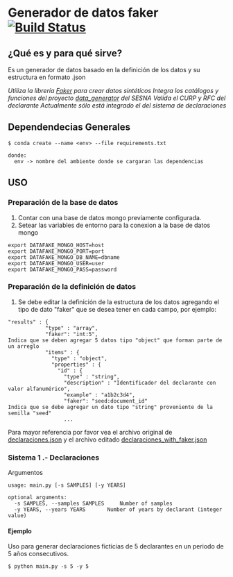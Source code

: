# Generador de datos faker [![Build Status](https://travis-ci.org/PDNMX/data_faker.svg?branch=master)](https://travis-ci.org/PDNMX/data_faker)


## ¿Qué es y para qué sirve?
Es un generador de datos basado en la definición de los datos y su estructura en formato .json

*Utiliza la librería [Faker] para crear datos sintéticos*
*Integra los catálogos y funciones del proyecto [data_generator] del SESNA*
*Valida el CURP y RFC del declarante*
*Actualmente sólo está integrado el del sistema de declaraciones*

## Dependendecias Generales
```
$ conda create --name <env> --file requirements.txt

donde:
  env -> nombre del ambiente donde se cargaran las dependencias
```


## USO
### Preparación de la base de datos
1. Contar con una base de datos mongo previamente configurada.
2. Setear las variables de entorno para la conexion a la base de datos mongo
```
export DATAFAKE_MONGO_HOST=host
export DATAFAKE_MONGO_PORT=port
export DATAFAKE_MONGO_DB_NAME=dbname
export DATAFAKE_MONGO_USER=user
export DATAFAKE_MONGO_PASS=password
```
### Preparación de la definición de datos
1. Se debe editar la definición de la estructura de los datos agregando el tipo de dato "faker" que se desea tener en cada campo, por ejemplo:

```
"results" : {
            "type" : "array",
            "faker": "int:5",                                                           Indica que se deben agregar 5 datos tipo "object" que forman parte de un arreglo
            "items" : {
              "type" : "object",
              "properties" : {
                "id" : {
                  "type" : "string",
                  "description" : "Identificador del declarante con valor alfanumérico",
                  "example" : "a1b2c3d4",
                  "faker": "seed:document_id"                                          Indica que se debe agregar un dato tipo "string" proveniente de la semilla "seed"  
                  ...
```
Para mayor referencia por favor vea el archivo original de [declaraciones.json] y el archivo editado [declaraciones_with_faker.json]


### Sistema 1 .- Declaraciones

Argumentos
```
usage: main.py [-s SAMPLES] [-y YEARS]

optional arguments:
  -s SAMPLES, --samples SAMPLES     Number of samples
  -y YEARS, --years YEARS       Number of years by declarant (integer value)
```
#### Ejemplo

Uso para generar declaraciones ficticias de 5 declarantes en un periodo de 5 años consecutivos.
```
$ python main.py -s 5 -y 5

```


[//]: # (These are reference links used in the body of this note and get stripped out when the markdown processor does its job. There is no need to format nicely because it shouldn't be seen.)


   [Faker]: <https://github.com/joke2k/faker/>
   [data_generator]: <https://github.com/PDNMX/data_generator>
   [declaraciones.json]: <https://github.com/PDNMX/data_faker/blob/master/oas/declaraciones.json>
   [declaraciones_with_faker.json]: <https://github.com/PDNMX/data_faker/blob/master/oas/declaraciones_with_faker.json>
   
